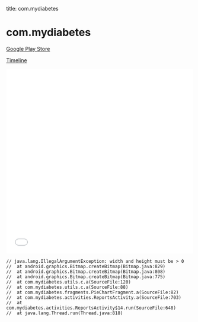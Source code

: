 title: com.mydiabetes

# com.mydiabetes

[Google Play Store](https://play.google.com/store/apps/details?id=com.mydiabetes)

[Timeline](./vis-timeline.html)

<iframe src="./vis-timeline.html" width="100%" height="500px" style="border:none;"></iframe>

```
// java.lang.IllegalArgumentException: width and height must be > 0
// 	at android.graphics.Bitmap.createBitmap(Bitmap.java:829)
// 	at android.graphics.Bitmap.createBitmap(Bitmap.java:808)
// 	at android.graphics.Bitmap.createBitmap(Bitmap.java:775)
// 	at com.mydiabetes.utils.c.a(SourceFile:120)
// 	at com.mydiabetes.utils.c.a(SourceFile:88)
// 	at com.mydiabetes.fragments.PieChartFragment.a(SourceFile:82)
// 	at com.mydiabetes.activities.ReportsActivity.a(SourceFile:703)
// 	at com.mydiabetes.activities.ReportsActivity$14.run(SourceFile:648)
// 	at java.lang.Thread.run(Thread.java:818)

```



